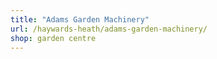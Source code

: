 ```yaml
---
title: "Adams Garden Machinery"
url: /haywards-heath/adams-garden-machinery/
shop: garden centre
---
```

